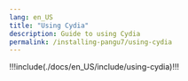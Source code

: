 ```yaml
---
lang: en_US
title: "Using Cydia"
description: Guide to using Cydia
permalink: /installing-pangu7/using-cydia
---
```


!!!include(./docs/en_US/include/using-cydia)!!!
